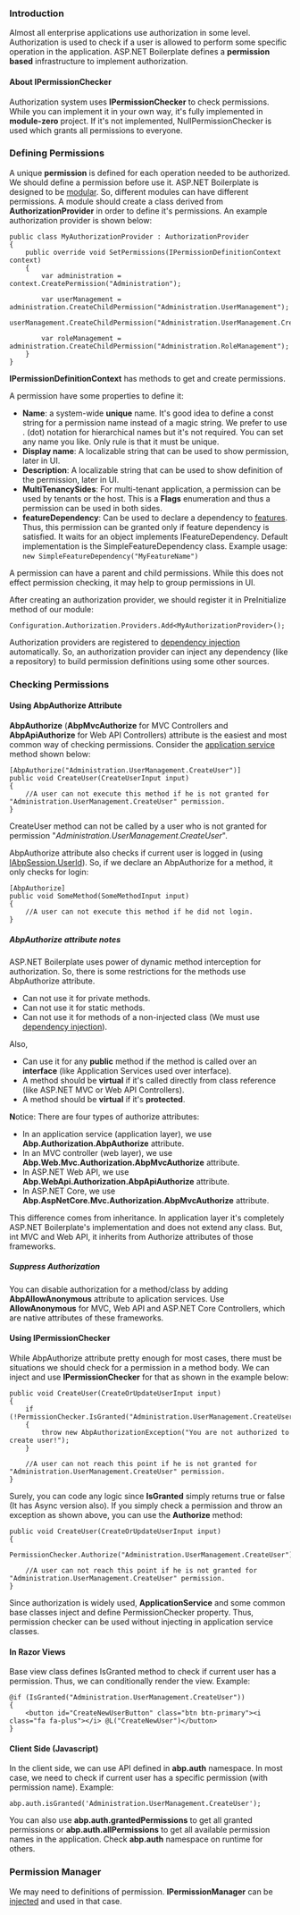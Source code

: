 ### Introduction

Almost all enterprise applications use authorization in some level.
Authorization is used to check if a user is allowed to perform some
specific operation in the application. ASP.NET Boilerplate defines a
**permission based** infrastructure to implement authorization.

#### About IPermissionChecker

Authorization system uses **IPermissionChecker** to check permissions.
While you can implement it in your own way, it's fully implemented in
**module-zero** project. If it's not implemented, NullPermissionChecker
is used which grants all permissions to everyone.

### Defining Permissions

A unique **permission** is defined for each operation needed to be
authorized. We should define a permission before use it. ASP.NET
Boilerplate is designed to be [modular](/Pages/Documents/Module-System).
So, different modules can have different permissions. A module should
create a class derived from **AuthorizationProvider** in order to define
it's permissions. An example authorization provider is shown below:

    public class MyAuthorizationProvider : AuthorizationProvider
    {
        public override void SetPermissions(IPermissionDefinitionContext context)
        {
            var administration = context.CreatePermission("Administration");

            var userManagement = administration.CreateChildPermission("Administration.UserManagement");
            userManagement.CreateChildPermission("Administration.UserManagement.CreateUser");

            var roleManagement = administration.CreateChildPermission("Administration.RoleManagement");
        }
    }
                

**IPermissionDefinitionContext** has methods to get and create
permissions.

A permission have some properties to define it:

-   **Name**: a system-wide **unique** name. It's good idea to define a
    const string for a permission name instead of a magic string. We
    prefer to use . (dot) notation for hierarchical names but it's not
    required. You can set any name you like. Only rule is that it must
    be unique.
-   **Display name**: A localizable string that can be used to show
    permission, later in UI.
-   **Description**: A localizable string that can be used to show
    definition of the permission, later in UI.
-   **MultiTenancySides**: For multi-tenant application, a permission
    can be used by tenants or the host. This is a **Flags** enumeration
    and thus a permission can be used in both sides.
-   **featureDependency**: Can be used to declare a dependency to
    [features](/Pages/Documents/Feature-Management). Thus, this
    permission can be granted only if feature dependency is satisfied.
    It waits for an object implements IFeatureDependency. Default
    implementation is the SimpleFeatureDependency class. Example usage:
    `new SimpleFeatureDependency("MyFeatureName")`

A permission can have a parent and child permissions. While this does
not effect permission checking, it may help to group permissions in UI.

After creating an authorization provider, we should register it in
PreInitialize method of our module:

    Configuration.Authorization.Providers.Add<MyAuthorizationProvider>();

Authorization providers are registered to [dependency
injection](/Pages/Documents/Dependency-Injection) automatically. So, an
authorization provider can inject any dependency (like a repository) to
build permission definitions using some other sources.

### Checking Permissions

#### Using AbpAuthorize Attribute

**AbpAuthorize** (**AbpMvcAuthorize** for MVC Controllers and
**AbpApiAuthorize** for Web API Controllers) attribute is the easiest
and most common way of checking permissions. Consider the [application
service](/Pages/Documents/Application-Services) method shown below:

    [AbpAuthorize("Administration.UserManagement.CreateUser")]
    public void CreateUser(CreateUserInput input)
    {
        //A user can not execute this method if he is not granted for "Administration.UserManagement.CreateUser" permission.
    }

CreateUser method can not be called by a user who is not granted for
permission "*Administration.UserManagement.CreateUser*".

AbpAuthorize attribute also checks if current user is logged in (using
[IAbpSession.UserId](/Pages/Documents/Abp-Session)). So, if we declare
an AbpAuthorize for a method, it only checks for login:

    [AbpAuthorize]
    public void SomeMethod(SomeMethodInput input)
    {
        //A user can not execute this method if he did not login.
    }

##### AbpAuthorize attribute notes

ASP.NET Boilerplate uses power of dynamic method interception for
authorization. So, there is some restrictions for the methods use
AbpAuthorize attribute.

-   Can not use it for private methods.
-   Can not use it for static methods.
-   Can not use it for methods of a non-injected class (We must use
    [dependency injection](/Pages/Documents/Dependency-Injection)).

Also,

-   Can use it for any **public** method if the method is called over an
    **interface** (like Application Services used over interface).
-   A method should be **virtual** if it's called directly from class
    reference (like ASP.NET MVC or Web API Controllers).
-   A method should be **virtual** if it's **protected**.

**N**<span class="auto-style1">otice</span>: There are four types of
authorize attributes:

-   In an application service (application layer), we use
    **Abp.Authorization.AbpAuthorize** attribute.
-   In an MVC controller (web layer), we use
    **Abp.Web.Mvc.Authorization.AbpMvcAuthorize** attribute.
-   In ASP.NET Web API, we use
    **Abp.WebApi.Authorization.AbpApiAuthorize** attribute.
-   In ASP.NET Core, we use
    **Abp.AspNetCore.Mvc.Authorization.AbpMvcAuthorize** attribute.

This difference comes from inheritance. In application layer it's
completely ASP.NET Boilerplate's implementation and does not extend any
class. But, int MVC and Web API, it inherits from Authorize attributes
of those frameworks.

##### Suppress Authorization

You can disable authorization for a method/class by adding
**AbpAllowAnonymous** attribute to aplication services. Use
**AllowAnonymous** for MVC, Web API and ASP.NET Core Controllers, which
are native attributes of these frameworks.

#### Using IPermissionChecker

While AbpAuthorize attribute pretty enough for most cases, there must be
situations we should check for a permission in a method body. We can
inject and use **IPermissionChecker** for that as shown in the example
below:

    public void CreateUser(CreateOrUpdateUserInput input)
    {
        if (!PermissionChecker.IsGranted("Administration.UserManagement.CreateUser"))
        {
            throw new AbpAuthorizationException("You are not authorized to create user!");
        }

        //A user can not reach this point if he is not granted for "Administration.UserManagement.CreateUser" permission.
    }

Surely, you can code any logic since **IsGranted** simply returns true
or false (It has Async version also). If you simply check a permission
and throw an exception as shown above, you can use the **Authorize**
method:

    public void CreateUser(CreateOrUpdateUserInput input)
    {
        PermissionChecker.Authorize("Administration.UserManagement.CreateUser");

        //A user can not reach this point if he is not granted for "Administration.UserManagement.CreateUser" permission.
    }

Since authorization is widely used, **ApplicationService** and some
common base classes inject and define PermissionChecker property. Thus,
permission checker can be used without injecting in application service
classes.

#### In Razor Views

Base view class defines IsGranted method to check if current user has a
permission. Thus, we can conditionally render the view. Example:

    @if (IsGranted("Administration.UserManagement.CreateUser"))
    {
        <button id="CreateNewUserButton" class="btn btn-primary"><i class="fa fa-plus"></i> @L("CreateNewUser")</button>
    }

#### Client Side (Javascript)

In the client side, we can use API defined in **abp.auth** namespace. In
most case, we need to check if current user has a specific permission
(with permission name). Example:

    abp.auth.isGranted('Administration.UserManagement.CreateUser');

You can also use **abp.auth.grantedPermissions** to get all granted
permissions or **abp.auth.allPermissions** to get all available
permission names in the application. Check **abp.auth** namespace on
runtime for others.

### Permission Manager

We may need to definitions of permission. **IPermissionManager** can be
[injected](/Pages/Documents/Dependency-Injection) and used in that case.
